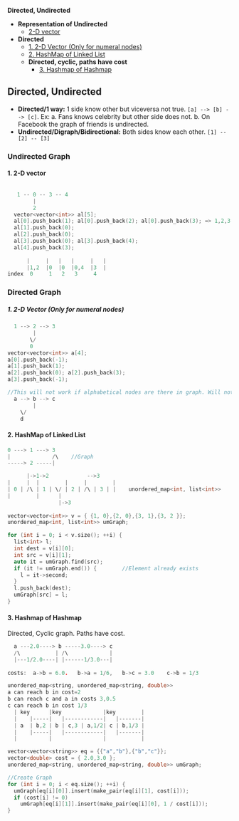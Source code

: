 **Directed, Undirected**
- **Representation of Undirected**
  - [2-D vector](#2dv)
- **Directed**
  - [1. 2-D Vector (Only for numeral nodes)](#2dvd)
  - [2. HashMap of Linked List](#hml)
  - **Directed, cyclic, paths have cost**
    - [3. Hashmap of Hashmap](#hmhm)

## Directed, Undirected
- **Directed/1 way:** 1 side know other but viceversa not true. `[a] --> [b] --> [c]`. Ex: a. Fans knows celebrity but other side does not. b.  On Facebook the graph of friends is undirected.
- **Undirected/Digraph/Bidirectional:** Both sides know each other.  `[1] -- [2] -- [3]`


<a name=ud></a>
### Undirected Graph
<a name=2dv></a>
#### 1. 2-D vector
```cpp

   1 -- 0 -- 3 -- 4
        |
        2  
  vector<vector<int>> al[5];
  al[0].push_back(1); al[0].push_back(2); al[0].push_back(3); => 1,2,3    //node0
  al[1].push_back(0);                                                     //node1
  al[2].push_back(0);                                                     //node2
  al[3].push_back(0); al[3].push_back(4);                                 //node3
  al[4].push_back(3);                                                     //node4
  
      |     |   |   |     |   |
      |1,2  |0  |0  |0,4  |3  |
index  0     1   2   3     4
```

<a name=dg></a>
### Directed Graph
<a name=2dvd></a>
##### 1. 2-D Vector (Only for numeral nodes)
```c
  1 --> 2 --> 3
        |
       \/
       0  
vector<vector<int>> a[4];
a[0].push_back(-1);
a[1].push_back(1);
a[2].push_back(0); a[2].push_back(3);
a[3].push_back(-1);

//This will not work if alphabetical nodes are there in graph. Will not work.
  a --> b --> c 
        |
	\/
	d
```
<a name=hml></a>
#### 2. HashMap of Linked List
```c
0 ---> 1 ---> 3
|             /\    //Graph
-----> 2 -----|

      |->1->2            -->3 
|     |  |        |     |        |
| 0 | /\ | 1 | \/ | 2 | /\ | 3 | |    unordered_map<int, list<int>>
|        |      |
                |->3
 
vector<vector<int>> v = { {1, 0},{2, 0},{3, 1},{3, 2 }};
unordered_map<int, list<int>> umGraph;

for (int i = 0; i < v.size(); ++i) {
  list<int> l;
  int dest = v[i][0];
  int src = v[i][1];
  auto it = umGraph.find(src);
  if (it != umGraph.end()) {		//Element already exists
    l = it->second;
  }
  l.push_back(dest);
  umGraph[src] = l;
}
```
<a name=hmhm></a>
#### 3. Hashmap of Hashmap
Directed, Cyclic graph. Paths have cost.
```c
  a ---2.0----> b -----3.0----> c
  /\           | /\             |
  |---1/2.0----| |------1/3.0---|
  
costs:  a->b = 6.0.   b->a = 1/6,   b->c = 3.0    c->b = 1/3

unordered_map<string, unordered_map<string, double>>
a can reach b in cost=2
b can reach c and a in costs 3,0.5
c can reach b in cost 1/3
  | key      |key             |key        |
  |    |-----|   |------------|   |-------|
  | a  | b,2 | b | c,3 | a,1/2| c | b,1/3 |
  |    |-----|   |------------|   |-------|
  |          |                |           |

vector<vector<string>> eq = {{"a","b"},{"b","c"}};
vector<double> cost = { 2.0,3.0 };
unordered_map<string, unordered_map<string, double>> umGraph;

//Create Graph
for (int i = 0; i < eq.size(); ++i) {
  umGraph[eq[i][0]].insert(make_pair(eq[i][1], cost[i]));
  if (cost[i] != 0)
    umGraph[eq[i][1]].insert(make_pair(eq[i][0], 1 / cost[i]));
}
```
